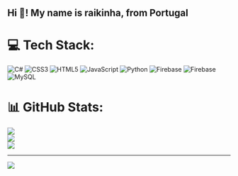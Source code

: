 <h2 align="left">Hi 👋! My name is raikinha, from Portugal</h2>

# 💻 Tech Stack:
![C#](https://img.shields.io/badge/c++-%2300599C.svg?style=for-the-badge&logo=c%2B%2B&logoColor=white) ![CSS3](https://img.shields.io/badge/css3-%231572B6.svg?style=for-the-badge&logo=css3&logoColor=white) ![HTML5](https://img.shields.io/badge/html5-%23E34F26.svg?style=for-the-badge&logo=html5&logoColor=white) ![JavaScript](https://img.shields.io/badge/javascript-%23323330.svg?style=for-the-badge&logo=javascript&logoColor=%23F7DF1E) ![Python](https://img.shields.io/badge/python-3670A0?style=for-the-badge&logo=python&logoColor=ffdd54) ![Firebase](https://img.shields.io/badge/firebase-%23039BE5.svg?style=for-the-badge&logo=firebase) ![Firebase](https://img.shields.io/badge/firebase-a08021?style=for-the-badge&logo=firebase&logoColor=ffcd34) ![MySQL](https://img.shields.io/badge/mysql-4479A1.svg?style=for-the-badge&logo=mysql&logoColor=white)
# 📊 GitHub Stats:
![](https://github-readme-stats.vercel.app/api?username=raikinha00&theme=dark&hide_border=true&include_all_commits=false&count_private=false)<br/>
![](https://github-readme-streak-stats.herokuapp.com/?user=raikinha00&theme=dark&hide_border=true)<br/>
![](https://github-readme-stats.vercel.app/api/top-langs/?username=raikinha00&theme=dark&hide_border=true&include_all_commits=false&count_private=false&layout=compact)

---
[![](https://visitcount.itsvg.in/api?id=raikinha00&icon=0&color=0)](https://visitcount.itsvg.in)

<!-- Proudly created with GPRM ( https://gprm.itsvg.in ) -->
